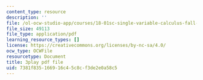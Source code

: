 ```yaml
---
content_type: resource
description: ''
file: /ol-ocw-studio-app/courses/18-01sc-single-variable-calculus-fall-2010/7381f835166916c45c8cf3de2e0a58c5_60VGKnYBpbg.pdf
file_size: 49113
file_type: application/pdf
learning_resource_types: []
license: https://creativecommons.org/licenses/by-nc-sa/4.0/
ocw_type: OCWFile
resourcetype: Document
title: 3play pdf file
uid: 7381f835-1669-16c4-5c8c-f3de2e0a58c5
---
```

